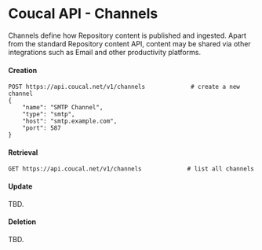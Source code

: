 # Coucal API - Channels

Channels define how Repository content is published and ingested. Apart from the standard Repository content API,
content may be shared via other integrations such as Email and other productivity platforms.

#### Creation

    POST https://api.coucal.net/v1/channels             # create a new channel
    {
        "name": "SMTP Channel",
        "type": "smtp",
        "host": "smtp.example.com",
        "port": 587
    }

#### Retrieval

    GET https://api.coucal.net/v1/channels             # list all channels


#### Update

TBD.

#### Deletion

TBD.
